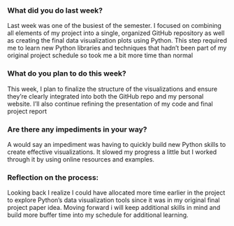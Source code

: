 ### What did you do last week?
Last week was one of the busiest of the semester. I focused on combining all elements of my project into a single, organized GitHub repository as well as creating the final data visualization plots using Python. This step required me to learn new Python libraries and techniques that hadn’t been part of my original project schedule so took me a bit more time than normal 

### What do you plan to do this week?
This week, I plan to finalize the structure of the visualizations and ensure they’re clearly integrated into both the GitHub repo and my personal website. I’ll also continue refining the presentation of my code and final project report

### Are there any impediments in your way?
A would say an impediment was having to quickly build new Python skills to create effective visualizations. It slowed my progress a little but I worked through it by using online resources and examples.

### Reflection on the process:
Looking back I realize I could have allocated more time earlier in the project to explore Python’s data visualization tools since it was in my original final project paper idea. Moving forward i will keep additional skills in mind and build more buffer time into my schedule for additional learning.

